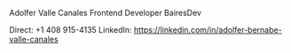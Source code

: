 Adolfer Valle Canales
Frontend Developer
BairesDev

Direct: +1 408 915-4135
LinkedIn: https://linkedin.com/in/adolfer-bernabe-valle-canales

